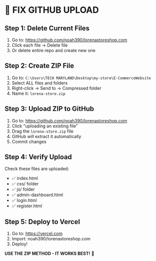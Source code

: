 # 🔧 FIX GITHUB UPLOAD

## Step 1: Delete Current Files
1. Go to: https://github.com/noah390/lorenastoreshop.com
2. Click each file → Delete file
3. Or delete entire repo and create new one

## Step 2: Create ZIP File
1. Go to: `C:\Users\TECH MARYLAND\Desktop\my-store\E-CommerceWebsite`
2. Select ALL files and folders
3. Right-click → Send to → Compressed folder
4. Name it: `lorena-store.zip`

## Step 3: Upload ZIP to GitHub
1. Go to: https://github.com/noah390/lorenastoreshop.com
2. Click "uploading an existing file"
3. Drag the `lorena-store.zip` file
4. GitHub will extract it automatically
5. Commit changes

## Step 4: Verify Upload
Check these files are uploaded:
- ✅ index.html
- ✅ css/ folder
- ✅ js/ folder
- ✅ admin-dashboard.html
- ✅ login.html
- ✅ register.html

## Step 5: Deploy to Vercel
1. Go to: https://vercel.com
2. Import: noah390/lorenastoreshop.com
3. Deploy!

**USE THE ZIP METHOD - IT WORKS BEST!** 🚀